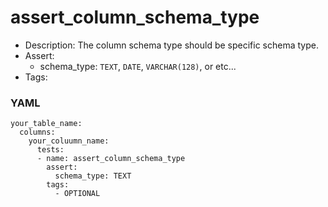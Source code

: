 # assert_column_schema_type

- Description: The column schema type should be specific schema type.
- Assert:
  - schema_type: `TEXT`, `DATE`, `VARCHAR(128)`, or etc...
- Tags:

### YAML

```
your_table_name:
  columns:
    your_coluumn_name:
      tests:
      - name: assert_column_schema_type
        assert:
          schema_type: TEXT
        tags:
          - OPTIONAL
```
